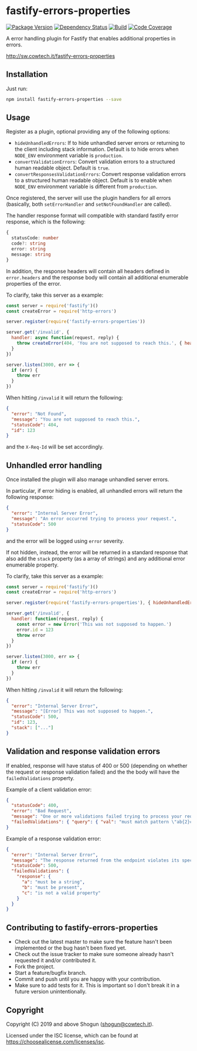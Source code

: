 # fastify-errors-properties

[![Package Version](https://img.shields.io/npm/v/fastify-errors-properties.svg)](https://npm.im/fastify-errors-properties)
[![Dependency Status](https://img.shields.io/david/ShogunPanda/fastify-errors-properties)](https://david-dm.org/ShogunPanda/fastify-errors-properties)
[![Build](https://github.com/ShogunPanda/fastify-errors-properties/workflows/CI/badge.svg)](https://github.com/ShogunPanda/fastify-errors-properties/actions?query=workflow%3ACI)
[![Code Coverage](https://img.shields.io/codecov/c/gh/ShogunPanda/fastify-errors-properties?token=d0ae1643f35c4c4f9714a357f796d05d)](https://codecov.io/gh/ShogunPanda/fastify-errors-properties)

A error handling plugin for Fastify that enables additional properties in errors.

http://sw.cowtech.it/fastify-errors-properties

## Installation

Just run:

```bash
npm install fastify-errors-properties --save
```

## Usage

Register as a plugin, optional providing any of the following options:

- `hideUnhandledErrors`: If to hide unhandled server errors or returning to the client including stack information. Default is to hide errors when `NODE_ENV` environment variable is `production`.
- `convertValidationErrors`: Convert validation errors to a structured human readable object. Default is `true`.
- `convertResponsesValidationErrors`: Convert response validation errors to a structured human readable object. Default is to enable when `NODE_ENV` environment variable is different from `production`.

Once registered, the server will use the plugin handlers for all errors (basically, both `setErrorHandler` and `setNotFoundHandler` are called).

The handler response format will compatible with standard fastify error response, which is the following:

```typescript
{
  statusCode: number
  code?: string
  error: string
  message: string
}
```

In addition, the response headers will contain all headers defined in `error.headers` and the response body will contain all additional enumerable properties of the error.

To clarify, take this server as a example:

```js
const server = require('fastify')()
const createError = require('http-errors')

server.register(require('fastify-errors-properties'))

server.get('/invalid', {
  handler: async function(request, reply) {
    throw createError(404, 'You are not supposed to reach this.', { header: { 'X-Req-Id': request.id, id: 123 } })
  }
})

server.listen(3000, err => {
  if (err) {
    throw err
  }
})
```

When hitting `/invalid` it will return the following:

```json
{
  "error": "Not Found",
  "message": "You are not supposed to reach this.",
  "statusCode": 404,
  "id": 123
}
```

and the `X-Req-Id` will be set accordingly.

## Unhandled error handling

Once installed the plugin will also manage unhandled server errors.

In particular, if error hiding is enabled, all unhandled errors will return the following response:

```json
{
  "error": "Internal Server Error",
  "message": "An error occurred trying to process your request.",
  "statusCode": 500
}
```

and the error will be logged using `error` severity.

If not hidden, instead, the error will be returned in a standard response that also add the `stack` property (as a array of strings) and any additional error enumerable property.

To clarify, take this server as a example:

```js
const server = require('fastify')()
const createError = require('http-errors')

server.register(require('fastify-errors-properties'), { hideUnhandledErrors: false })

server.get('/invalid', {
  handler: function(request, reply) {
    const error = new Error('This was not supposed to happen.')
    error.id = 123
    throw error
  }
})

server.listen(3000, err => {
  if (err) {
    throw err
  }
})
```

When hitting `/invalid` it will return the following:

```json
{
  "error": "Internal Server Error",
  "message": "[Error] This was not supposed to happen.",
  "statusCode": 500,
  "id": 123,
  "stack": ["..."]
}
```

## Validation and response validation errors

If enabled, response will have status of 400 or 500 (depending on whether the request or response validation failed) and the the body will have the `failedValidations` property.

Example of a client validation error:

```json
{
  "statusCode": 400,
  "error": "Bad Request",
  "message": "One or more validations failed trying to process your request.",
  "failedValidations": { "query": { "val": "must match pattern \"ab{2}c\"", "val2": "is not a valid property" } }
}
```

Example of a response validation error:

```json
{
  "error": "Internal Server Error",
  "message": "The response returned from the endpoint violates its specification for the HTTP status 200.",
  "statusCode": 500,
  "failedValidations": {
    "response": {
      "a": "must be a string",
      "b": "must be present",
      "c": "is not a valid property"
    }
  }
}
```

## Contributing to fastify-errors-properties

- Check out the latest master to make sure the feature hasn't been implemented or the bug hasn't been fixed yet.
- Check out the issue tracker to make sure someone already hasn't requested it and/or contributed it.
- Fork the project.
- Start a feature/bugfix branch.
- Commit and push until you are happy with your contribution.
- Make sure to add tests for it. This is important so I don't break it in a future version unintentionally.

## Copyright

Copyright (C) 2019 and above Shogun (shogun@cowtech.it).

Licensed under the ISC license, which can be found at https://choosealicense.com/licenses/isc.
